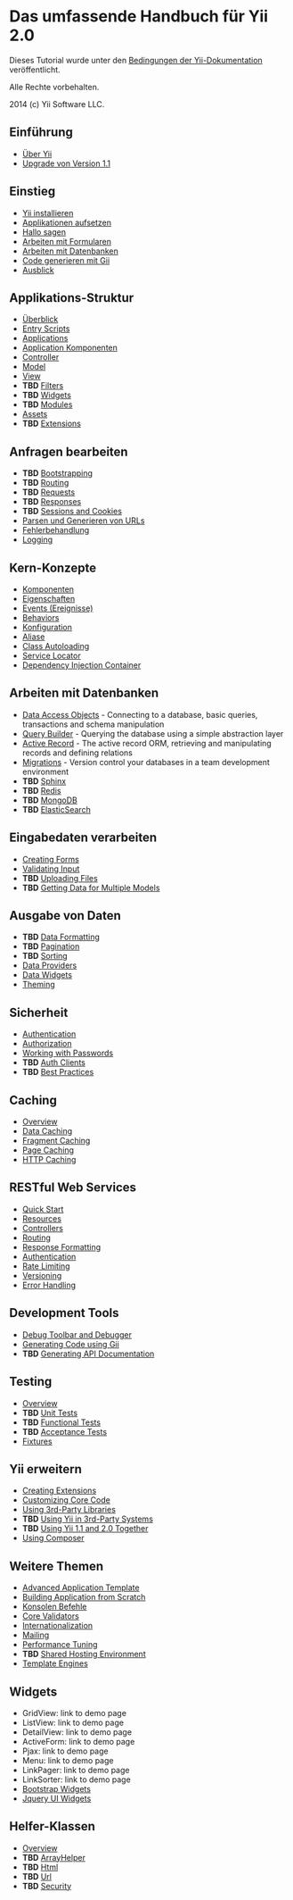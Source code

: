 Das umfassende Handbuch für Yii 2.0
===================================

Dieses Tutorial wurde unter den [Bedingungen der Yii-Dokumentation](http://www.yiiframework.com/doc/terms/) veröffentlicht.

Alle Rechte vorbehalten.

2014 (c) Yii Software LLC.


Einführung
----------

* [Über Yii](intro-yii.md)
* [Upgrade von Version 1.1](intro-upgrade-from-v1.md)


Einstieg
--------

* [Yii installieren](start-installation.md)
* [Applikationen aufsetzen](start-workflow.md)
* [Hallo sagen](start-hello.md)
* [Arbeiten mit Formularen](start-forms.md)
* [Arbeiten mit Datenbanken](start-databases.md)
* [Code generieren mit Gii](start-gii.md)
* [Ausblick](start-looking-ahead.md)


Applikations-Struktur
---------------------

* [Überblick](structure-overview.md)
* [Entry Scripts](structure-entry-scripts.md)
* [Applications](structure-applications.md)
* [Application Komponenten](structure-application-components.md)
* [Controller](structure-controllers.md)
* [Model](structure-models.md)
* [View](structure-views.md)
* **TBD** [Filters](structure-filters.md)
* **TBD** [Widgets](structure-widgets.md)
* **TBD** [Modules](structure-modules.md)
* [Assets](structure-assets.md)
* **TBD** [Extensions](structure-extensions.md)


Anfragen bearbeiten
-------------------

* **TBD** [Bootstrapping](runtime-bootstrapping.md)
* **TBD** [Routing](runtime-routing.md)
* **TBD** [Requests](runtime-requests.md)
* **TBD** [Responses](runtime-responses.md)
* **TBD** [Sessions and Cookies](runtime-sessions-cookies.md)
* [Parsen und Generieren von URLs](runtime-url-handling.md)
* [Fehlerbehandlung](runtime-handling-errors.md)
* [Logging](runtime-logging.md)


Kern-Konzepte
-------------

* [Komponenten](concept-components.md)
* [Eigenschaften](concept-properties.md)
* [Events (Ereignisse)](concept-events.md)
* [Behaviors](concept-behaviors.md)
* [Konfiguration](concept-configurations.md)
* [Aliase](concept-aliases.md)
* [Class Autoloading](concept-autoloading.md)
* [Service Locator](concept-service-locator.md)
* [Dependency Injection Container](concept-di-container.md)


Arbeiten mit Datenbanken
------------------------

* [Data Access Objects](db-dao.md) - Connecting to a database, basic queries, transactions and schema manipulation
* [Query Builder](db-query-builder.md) - Querying the database using a simple abstraction layer
* [Active Record](db-active-record.md) - The active record ORM, retrieving and manipulating records and defining relations
* [Migrations](db-migrations.md) - Version control your databases in a team development environment
* **TBD** [Sphinx](db-sphinx.md)
* **TBD** [Redis](db-redis.md)
* **TBD** [MongoDB](db-mongodb.md)
* **TBD** [ElasticSearch](db-elastic-search.md)


Eingabedaten verarbeiten
------------------------

* [Creating Forms](input-forms.md)
* [Validating Input](input-validation.md)
* **TBD** [Uploading Files](input-file-upload.md)
* **TBD** [Getting Data for Multiple Models](input-multiple-models.md)


Ausgabe von Daten
-----------------

* **TBD** [Data Formatting](output-formatting.md)
* **TBD** [Pagination](output-pagination.md)
* **TBD** [Sorting](output-sorting.md)
* [Data Providers](output-data-providers.md)
* [Data Widgets](output-data-widgets.md)
* [Theming](output-theming.md)


Sicherheit
----------

* [Authentication](security-authentication.md)
* [Authorization](security-authorization.md)
* [Working with Passwords](security-passwords.md)
* **TBD** [Auth Clients](security-auth-clients.md)
* **TBD** [Best Practices](security-best-practices.md)


Caching
-------

* [Overview](caching-overview.md)
* [Data Caching](caching-data.md)
* [Fragment Caching](caching-fragment.md)
* [Page Caching](caching-page.md)
* [HTTP Caching](caching-http.md)


RESTful Web Services
--------------------

* [Quick Start](rest-quick-start.md)
* [Resources](rest-resources.md)
* [Controllers](rest-controllers.md)
* [Routing](rest-routing.md)
* [Response Formatting](rest-response-formatting.md)
* [Authentication](rest-authentication.md)
* [Rate Limiting](rest-rate-limiting.md)
* [Versioning](rest-versioning.md)
* [Error Handling](rest-error-handling.md)


Development Tools
-----------------

* [Debug Toolbar and Debugger](tool-debugger.md)
* [Generating Code using Gii](tool-gii.md)
* **TBD** [Generating API Documentation](tool-api-doc.md)


Testing
-------

* [Overview](test-overview.md)
* **TBD** [Unit Tests](test-unit.md)
* **TBD** [Functional Tests](test-functional.md)
* **TBD** [Acceptance Tests](test-acceptance.md)
* [Fixtures](test-fixtures.md)


Yii erweitern
-------------

* [Creating Extensions](extend-creating-extensions.md)
* [Customizing Core Code](extend-customizing-core.md)
* [Using 3rd-Party Libraries](extend-using-libs.md)
* **TBD** [Using Yii in 3rd-Party Systems](extend-embedding-in-others.md)
* **TBD** [Using Yii 1.1 and 2.0 Together](extend-using-v1-v2.md)
* [Using Composer](extend-using-composer.md)


Weitere Themen
--------------

* [Advanced Application Template](tutorial-advanced-app.md)
* [Building Application from Scratch](tutorial-start-from-scratch.md)
* [Konsolen Befehle](tutorial-console.md)
* [Core Validators](tutorial-core-validators.md)
* [Internationalization](tutorial-i18n.md)
* [Mailing](tutorial-mailing.md)
* [Performance Tuning](tutorial-performance-tuning.md)
* **TBD** [Shared Hosting Environment](tutorial-shared-hosting.md)
* [Template Engines](tutorial-template-engines.md)


Widgets
-------

* GridView: link to demo page
* ListView: link to demo page
* DetailView: link to demo page
* ActiveForm: link to demo page
* Pjax: link to demo page
* Menu: link to demo page
* LinkPager: link to demo page
* LinkSorter: link to demo page
* [Bootstrap Widgets](bootstrap-widgets.md)
* [Jquery UI Widgets](jui-widgets.md)


Helfer-Klassen
--------------

* [Overview](helper-overview.md)
* **TBD** [ArrayHelper](helper-array.md)
* **TBD** [Html](helper-html.md)
* **TBD** [Url](helper-url.md)
* **TBD** [Security](helper-security.md)

